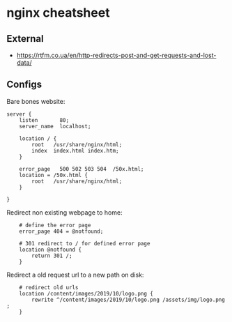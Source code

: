 # nginx cheatsheet

## External

- https://rtfm.co.ua/en/http-redirects-post-and-get-requests-and-lost-data/

## Configs

Bare bones website:

```
server {
    listen       80;
    server_name  localhost;

    location / {
        root   /usr/share/nginx/html;
        index  index.html index.htm;
    }

    error_page   500 502 503 504  /50x.html;
    location = /50x.html {
        root   /usr/share/nginx/html;
    }

}
```

Redirect non existing webpage to home:

```
    # define the error page
    error_page 404 = @notfound;

    # 301 redirect to / for defined error page
    location @notfound {
        return 301 /;
    }
```

Redirect a old request url to a new path on disk:

```
    # redirect old urls
    location /content/images/2019/10/logo.png {
        rewrite ^/content/images/2019/10/logo.png /assets/img/logo.png ;
    }
```
